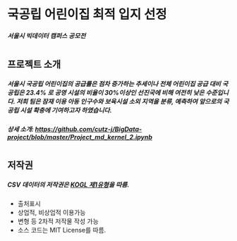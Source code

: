 # 국공립 어린이집 최적 입지 선정     
##### 서울시 빅데이터 캠퍼스 공모전

# 
# 
#  
# 

## 프로젝트 소개
##### 서울시 국공립 어린이집의 공급률은 점차 증가하는 추세이나 전체 어린이집 공급 대비 국공립은 23.4% 로 공영 시설의 비율이 30%이상인 선진국에 비해 여전히 낮은 수준입니다. 저희 팀은 잠재 이용 아동 인구수와 보육시설 소외 지역을 분류, 예측하여 앞으로의 국공립 시설 확충에 기여하고자 하였습니다.
##### 상세 소개: https://github.com/cutz-j/BigData-project/blob/master/Project_md_kernel_2.ipynb
# 
# 
#  
# 
## 저작권
##### CSV 데이터의 저작권은 [KOGL 제1유형](http://www.kogl.or.kr/info/license.do)을 따름.
* 출처표시
* 상업적, 비상업적 이용가능
* 변형 등 2차적 저작물 작성 가능
* 소스 코드는 MIT License를 따름.


